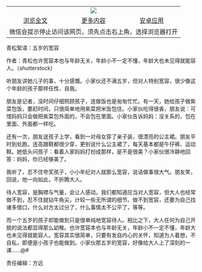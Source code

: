 

<table>
  <tr>
    <td align="center" colspan="3">
      <a href="https://github.com/ogate/ogate/blob/master/README.md"><img src="https://cloud.githubusercontent.com/assets/11880933/13434984/f430fae2-e012-11e5-814f-c2df1e82b247.jpg"/></a>
    </td>
  </tr>
  <tr>
    <td align="center">
      <a href="https://s3.ap-south-1.amazonaws.com/ogatem/oGate.htm?c817728&from=oNote">浏览全文</a>
    </td>
    <td align="center">
      <a href="https://s3.ap-south-1.amazonaws.com/ogatem/oGate.htm?from=oNote">更多内容</a>
    </td>
    <td align="center">
      <a href="https://raw.githubusercontent.com/ogate/up/master/ogate.apk">安卓应用</a>
    </td>
  </tr>
  <tr>
    <td align="center" colspan="3">
      微信会提示停止访问该网页，须先点击右上角，选择浏览器打开
    </td>
  </tr>
</table>    



青松絮语：五岁的宽容

作者：青松也许宽容本也与年龄无关，年龄小不一定不懂，年龄大也未见得就能容人。（shutterstock）




听朋友讲她儿子的事，十分感慨。小家伙还不满五岁，但对人特别宽容，很少像这个年龄的孩子那样任性、自我。


朋友是记者，没时间仔细照顾孩子，连做饭也是匆匆忙忙。有一天，她给孩子做紫菜包饭，要赶时间，只很简单地用紫菜把米饭包住。小家伙吃得很香，朋友说：可惜妈妈只会做把紫菜包外面的，不会包在里面。小家伙告诉妈妈：没关系的，包在里面、外面都一样吃。


还有一次，朋友送孩子上学，看到一对母女穿了亲子装，很漂亮的公主裙。朋友平时到处跑，连高跟鞋都很少穿，更别说什么公主裙了，每天基本都是牛仔裤、运动鞋。她低头问孩子：看着人家妈妈打扮成那样，是不是很美？小家伙很冷静地回答：妈妈，你已经够美了。


我听了，忍不住夸奖孩子，小小年纪对人就那么宽容，说话做事很大气。朋友笑，回说，他一向如此，不折腾大人。


待人宽容，是胸襟与气量，会让人感动。我们都知道应当对人宽容，但大人也经常做不到，忍不住就钻牛角尖，计较一些无所谓的细节。做不到宽容，还要为自己找诸多借口，什么对方太过分了，什么事情太不公平了，等等。


而一个五岁的孩子却能做到只是很单纯地宽容待人。相比之下，大人任何为自己开脱的说法都显得那么幼稚。也许宽容本也与年龄无关，年龄小不一定不懂，年龄大也未见得就能容人。宽容其实很简单，只要有发自内心的关怀，知道为人着想，不自私，即便是小孩子也能做到。小家伙那五岁的宽容，好像给大人上了深刻的一课……@#


责任编辑：方远



